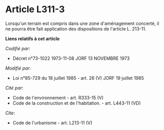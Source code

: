 # Article L311-3

Lorsqu'un terrain est compris dans une zone d'aménagement concerté, il ne pourra être fait application des dispositions de
l'article L. 213-11.

**Liens relatifs à cet article**

_Codifié par_:

  - Décret n°73-1022 1973-11-08 JORF 13 NOVEMBRE 1973

_Modifié par_:

  - Loi n°85-729 du 18 juillet 1985 - art. 26 (V) JORF 19 juillet 1985

_Cité par_:

  - Code de l'environnement - art. R333-15 (V)
  - Code de la construction et de l'habitation. - art. L443-11 (VD)

_Cite_:

  - Code de l'urbanisme - art. L213-11 (V)
